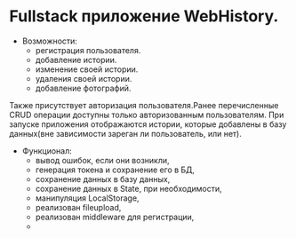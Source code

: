 # Fullstack приложение WebHistory. #


- Возможности:
    - регистрация пользователя.
    - добавление истории.
    - изменение своей истории.
    - удаления своей истории.
    - добавление фотографий.
    
Также присутствует авторизация пользователя.Ранее перечисленные CRUD операции доступны только авторизованным пользователям.
При запуске приложения отображаются истории, которые добавлены в базу данных(вне зависимости зареган ли пользователь, или нет).


- Функционал:
    - вывод ошибок, если они возникли,
    - генерация токена и сохранение его в БД,
    - сохранение данных в базу данных,
    - сохранение данных в State, при необходимости,
    - манипуляция LocalStorage,
    - реализован fileupload,
    - реализован middleware для регистрации,
    - 

